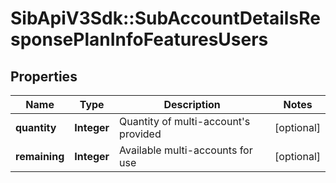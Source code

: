 # SibApiV3Sdk::SubAccountDetailsResponsePlanInfoFeaturesUsers

## Properties
Name | Type | Description | Notes
------------ | ------------- | ------------- | -------------
**quantity** | **Integer** | Quantity of multi-account&#39;s provided | [optional] 
**remaining** | **Integer** | Available multi-accounts for use | [optional] 


